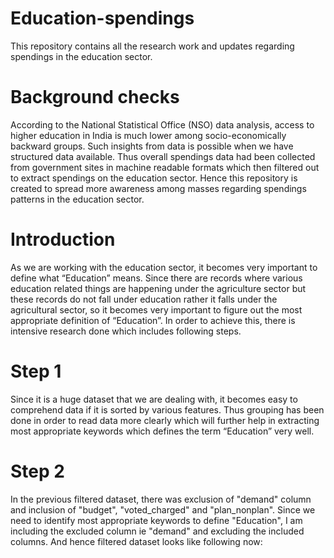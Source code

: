 # Education-spendings
This repository contains all the research work and updates regarding spendings in the education sector. 

# Background checks
According to the National Statistical Office (NSO) data analysis, access to higher education in India is much lower among socio-economically backward groups. Such insights from data is possible when we have structured data available. Thus overall spendings data had been collected from government sites in machine readable formats which then filtered out to extract spendings on the education sector. Hence this repository is created to spread more awareness among masses regarding  spendings patterns in the education sector. 

# Introduction
As we are working with the education sector, it becomes very important to define what “Education” means. Since there are records where various education related things are happening under the agriculture sector but these records do not fall under education rather it falls under the agricultural sector, so it becomes very important to figure out the most appropriate definition of “Education”. In order to achieve this, there is intensive research done which includes following steps.

# Step 1
Since it is a huge dataset that we are dealing with, it becomes easy to comprehend data if it is sorted by various features. Thus grouping has been done in order to read data more clearly which will further help in extracting most appropriate keywords which defines the term “Education” very well. 

# Step 2
In the previous filtered dataset, there was exclusion of "demand" column and inclusion of "budget", "voted_charged" and "plan_nonplan". Since we need to identify most appropriate keywords to define "Education", I am including the excluded column ie "demand" and excluding the included columns. And hence filtered dataset looks like following now:


